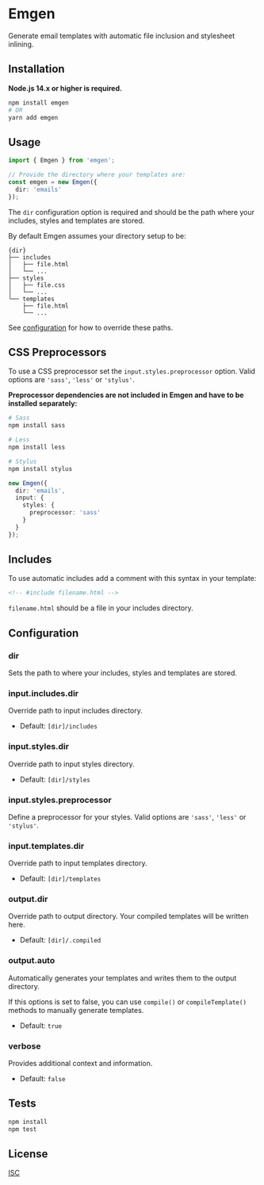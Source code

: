 # Emgen

Generate email templates with automatic file inclusion and stylesheet inlining.

## Installation

**Node.js 14.x or higher is required.**

```bash
npm install emgen
# OR
yarn add emgen
```

## Usage

```ts
import { Emgen } from 'emgen';

// Provide the directory where your templates are:
const emgen = new Emgen({
  dir: 'emails'
});
```

The `dir` configuration option is required and should be the path where your includes, styles and templates are stored.

By default Emgen assumes your directory setup to be:

```
{dir}
├── includes
│   ├── file.html
│   └── ...
├── styles
│   ├── file.css
│   └── ...
└── templates
    ├── file.html
    └── ...
```

See [configuration](#configuration) for how to override these paths.

## CSS Preprocessors

To use a CSS preprocessor set the `input.styles.preprocessor` option. Valid options are `'sass'`, `'less'` or `'stylus'`.

**Preprocessor dependencies are not included in Emgen and have to be installed separately:**

```bash
# Sass
npm install sass

# Less
npm install less

# Stylus
npm install stylus
```

```ts
new Emgen({
  dir: 'emails',
  input: {
    styles: {
      preprocessor: 'sass'
    }
  }
});
```

## Includes

To use automatic includes add a comment with this syntax in your template:

```html
<!-- #include filename.html -->
```

`filename.html` should be a file in your includes directory.

## Configuration

### dir

Sets the path to where your includes, styles and templates are stored.

### input.includes.dir

Override path to input includes directory.

- Default: `[dir]/includes`

### input.styles.dir

Override path to input styles directory.

- Default: `[dir]/styles`

### input.styles.preprocessor

Define a preprocessor for your styles. Valid options are `'sass'`, `'less'` or `'stylus'`.

### input.templates.dir

Override path to input templates directory.

- Default: `[dir]/templates`

### output.dir

Override path to output directory. Your compiled templates will be written here.

- Default: `[dir]/.compiled`

### output.auto

Automatically generates your templates and writes them to the output directory.

If this options is set to false, you can use `compile()` or `compileTemplate()` methods to manually generate templates.

- Default: `true`

### verbose

Provides additional context and information.

- Default: `false`

## Tests

```bash
npm install
npm test
```

## License

[ISC](LICENSE)
